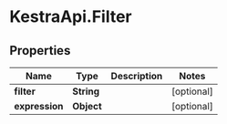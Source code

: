 # KestraApi.Filter

## Properties

Name | Type | Description | Notes
------------ | ------------- | ------------- | -------------
**filter** | **String** |  | [optional] 
**expression** | **Object** |  | [optional] 


